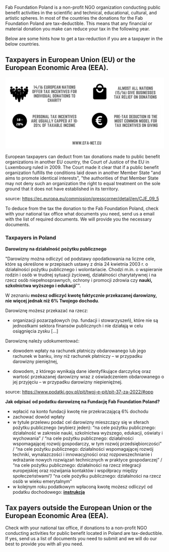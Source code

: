 
Fab Foundation Poland is a non-profit NGO organization conducting public benefit activities in the scientific and technical, educational, cultural, and artistic spheres. In most of the countries the donations for the Fab Foundation Poland are tax-deductible. This means that any financial or material donation you make can reduce your tax in the following year.

Below are some hints how to get a tax-reduction if you are a taxpayer in the below countries.


## Taxpayers in European Union (EU) or the European Economic Area (EEA).

![](../assets/donate/eu-tax.png)

European taxpayers can deduct from tax donations made to public benefit organizations in another EU country, the Court of Justice of the EU in Luxembourg ruled in 2009.
The Court made it clear that if a public benefit organization fulfills the conditions laid down in another Member State "and aims to promote identical interests", "the authorities of that Member State may not deny such an organization the right to equal treatment on the sole ground that it does not have established in its territory.

source: https://ec.europa.eu/commission/presscorner/detail/en/CJE_09_5

To deduce from the tax the donation to the Fab Foundation Poland, check with your national tax office what documents you need, send us a email with the list of required documents. We will provide you the necessary documents.


### Taxpayers in Poland

**Darowizny na działalność pożytku publicznego**



"Darowizny można odliczyć od podstawy opodatkowania na liczne cele, które są określone w przepisach ustawy z dnia 24 kwietnia 2003 r. o działalności pożytku publicznego i wolontariacie. Chodzi m.in. o wspieranie rodzin i osób w trudnej sytuacji życiowej, działalności charytatywnej i na rzecz osób niepełnosprawnych, ochrony i promocji zdrowia czy **nauki, szkolnictwa wyższego i edukacji**"".

W zeznaniu **możesz odliczyć kwotę faktycznie przekazanej darowizny, nie więcej jednak niż 6% Twojego dochodu**.

Darowiznę możesz przekazać na rzecz:

- organizacji pozarządowych (np. fundacji i stowarzyszeń), które nie są jednostkami sektora finansów publicznych i nie działają w celu osiągnięcia zysku [...]

Darowiznę należy udokumentować:

- dowodem wpłaty na rachunek płatniczy obdarowanego lub jego rachunek w banku, inny niż rachunek płatniczy – w przypadku darowizny pieniężnej,

- dowodem, z którego wynikają dane identyfikujące darczyńcę oraz wartość przekazanej darowizny wraz z oświadczeniem obdarowanego o jej przyjęciu – w przypadku darowizny niepieniężnej.



source: https://www.podatki.gov.pl/pit/twoj-e-pit/pit-37-za-2022/#opp

**Jak odpisać od podatku darowiznę na Fundację Fab Foundation Poland?**

- wpłacić na konto fundacji kwotę nie przekraczającą 6% dochodu
- zachować dowód wpłaty
- w tytule przelewu podać cel darowizny mieszczący się w sferach pożytku publicznego
 (wybierz jeden): “na cele pożytku publicznego: działalność w zakresie nauki, szkolnictwa wyższego, edukacji, oświaty i wychowania” / “na cele pożytku publicznego: działalności wspomagającej rozwój gospodarczy, w tym rozwój przedsiębiorczości” / “na cele pożytku publicznego: działalności wspomagającej rozwój techniki, wynalazczości i innowacyjności oraz rozpowszechnianie i wdrażanie nowych rozwiązań technicznych w praktyce gospodarczej” / “na cele pożytku publicznego: działalności na rzecz integracji europejskiej oraz rozwijania kontaktów i współpracy między społeczeństwami”/ “na cele pożytku publicznego: działalności na rzecz osób w wieku emerytalnym”
- w kolejnym roku podatkowym wpłaconą kwotę możesz odliczyć od podatku dochodowego: [**instrukcja**](tax-poland.md)



## Tax payers outside the European Union or the European Economic Area (EEA).

Check with your national tax office, if donations to a non-profit NGO conducting activities for public benefit located in Poland are tax-deductible. If yes, send us a list of documents you need to submit and we will do our best to provide you with all you need.
